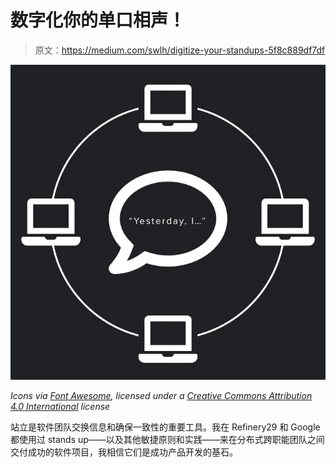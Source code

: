 # 数字化你的单口相声！

> 原文：<https://medium.com/swlh/digitize-your-standups-5f8c889df7df>

![](img/c2041876bbb0c3b43032fd2d552241ff.png)

*Icons via* [*Font Awesome*](https://fontawesome.com)*, licensed under a* [*Creative Commons Attribution 4.0 International*](https://fontawesome.com/license) *license*

站立是软件团队交换信息和确保一致性的重要工具。我在 Refinery29 和 Google 都使用过 stands up——以及其他敏捷原则和实践——来在分布式跨职能团队之间交付成功的软件项目，我相信它们是成功产品开发的基石。